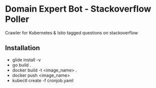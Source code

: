 # Domain Expert Bot - Stackoverflow Poller
Crawler for Kubernetes & Istio tagged questions on stackoverflow

## Installation

- glide install -v
- go build .
- docker build -t <image_name> .
- docker push <image_name>
- kubectl create -f cronjob.yaml